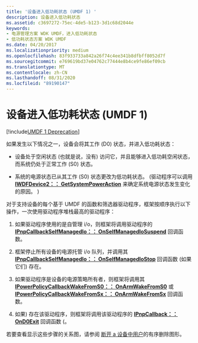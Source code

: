 ```yaml
---
title: '设备进入低功耗状态 (UMDF 1) '
description: 设备进入低功耗状态
ms.assetid: c3697272-75ec-4de5-b123-3d1c68d2044e
keywords:
- 电源管理方案 WDK UMDF，进入低功耗状态
- 低功耗状态方案 WDK UMDF
ms.date: 04/20/2017
ms.localizationpriority: medium
ms.openlocfilehash: 83f933733a842a26f74c4ee341b8dfbff8052d7f
ms.sourcegitcommit: e769619bd37e04762c77444e8b4ce9fe86ef09cb
ms.translationtype: MT
ms.contentlocale: zh-CN
ms.lasthandoff: 08/31/2020
ms.locfileid: "89190147"
---
```

# <a name="a-device-enters-a-low-power-state-umdf-1"></a>设备进入低功耗状态 (UMDF 1) 


[!include[UMDF 1 Deprecation](../includes/umdf-1-deprecation.md)]

如果发生以下情况之一，设备会将其工作 (D0) 状态，并进入低功耗状态：

-   设备处于空闲状态 (也就是说，没有) 访问它，并且能够进入低功耗空闲状态，而系统仍处于正常工作 (S0) 状态。

-   系统的电源状态已从其工作 (S0) 状态更改为低功耗状态。  (驱动程序可以调用 [**IWDFDevice2：： GetSystemPowerAction**](/windows-hardware/drivers/ddi/wudfddi/nf-wudfddi-iwdfdevice2-getsystempoweraction) 来确定系统电源状态发生变化的原因。 ) 

对于支持设备的每个基于 UMDF 的函数和筛选器驱动程序，框架按顺序执行以下操作，一次使用驱动程序堆栈最高的驱动程序：

1.  如果驱动程序使用的是自管理 i/o，则框架将调用驱动程序的 [**IPnpCallbackSelfManagedIo：： OnSelfManagedIoSuspend**](/windows-hardware/drivers/ddi/wudfddi/nf-wudfddi-ipnpcallbackselfmanagedio-onselfmanagediosuspend) 回调函数。

2.  框架停止所有设备的电源托管 i/o 队列，并调用其 [**IPnpCallbackSelfManagedIo：： OnSelfManagedIoStop**](/windows-hardware/drivers/ddi/wudfddi/nf-wudfddi-ipnpcallbackselfmanagedio-onselfmanagediostop) 回调函数 (如果它们) 存在。

3.  如果驱动程序是设备的电源策略所有者，则框架将调用其 [**IPowerPolicyCallbackWakeFromS0：： OnArmWakeFromS0**](/windows-hardware/drivers/ddi/wudfddi/nf-wudfddi-ipowerpolicycallbackwakefroms0-onarmwakefroms0) 或 [**IPowerPolicyCallbackWakeFromSx：： OnArmWakeFromSx**](/windows-hardware/drivers/ddi/wudfddi/nf-wudfddi-ipowerpolicycallbackwakefromsx-onarmwakefromsx) 回调函数。

4.  如果) 存在该驱动程序，则框架将调用该驱动程序的 [**IPnpCallback：： OnD0Exit**](/windows-hardware/drivers/ddi/wudfddi/nf-wudfddi-ipnpcallback-ond0exit) 回调函数 (。

若要查看显示这些步骤的关系图，请参阅 [断开 a 设备中用户](a-user-unplugs-a-device.md)的有序删除图形。

 

